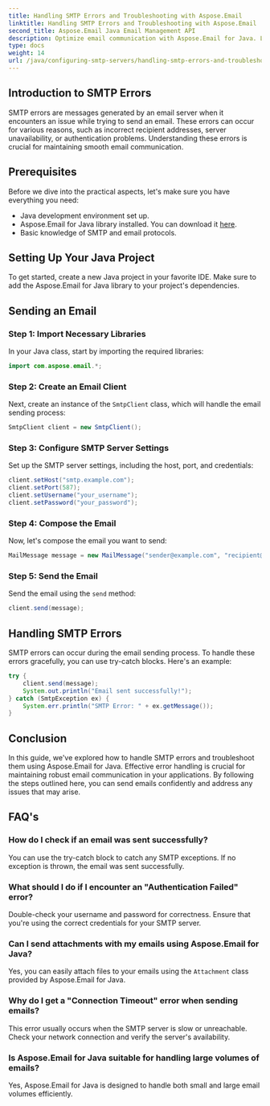 ```yaml
---
title: Handling SMTP Errors and Troubleshooting with Aspose.Email
linktitle: Handling SMTP Errors and Troubleshooting with Aspose.Email
second_title: Aspose.Email Java Email Management API
description: Optimize email communication with Aspose.Email for Java. Learn to handle SMTP errors and troubleshoot effectively.
type: docs
weight: 14
url: /java/configuring-smtp-servers/handling-smtp-errors-and-troubleshooting/
---
```


## Introduction to SMTP Errors

SMTP errors are messages generated by an email server when it encounters an issue while trying to send an email. These errors can occur for various reasons, such as incorrect recipient addresses, server unavailability, or authentication problems. Understanding these errors is crucial for maintaining smooth email communication.

## Prerequisites

Before we dive into the practical aspects, let's make sure you have everything you need:

- Java development environment set up.
- Aspose.Email for Java library installed. You can download it [here](https://releases.aspose.com/email/java/).
- Basic knowledge of SMTP and email protocols.

## Setting Up Your Java Project

To get started, create a new Java project in your favorite IDE. Make sure to add the Aspose.Email for Java library to your project's dependencies.

## Sending an Email

### Step 1: Import Necessary Libraries

In your Java class, start by importing the required libraries:

```java
import com.aspose.email.*;
```

### Step 2: Create an Email Client

Next, create an instance of the `SmtpClient` class, which will handle the email sending process:

```java
SmtpClient client = new SmtpClient();
```

### Step 3: Configure SMTP Server Settings

Set up the SMTP server settings, including the host, port, and credentials:

```java
client.setHost("smtp.example.com");
client.setPort(587);
client.setUsername("your_username");
client.setPassword("your_password");
```

### Step 4: Compose the Email

Now, let's compose the email you want to send:

```java
MailMessage message = new MailMessage("sender@example.com", "recipient@example.com", "Subject", "Body of the email.");
```

### Step 5: Send the Email

Send the email using the `send` method:

```java
client.send(message);
```

## Handling SMTP Errors

SMTP errors can occur during the email sending process. To handle these errors gracefully, you can use try-catch blocks. Here's an example:

```java
try {
    client.send(message);
    System.out.println("Email sent successfully!");
} catch (SmtpException ex) {
    System.err.println("SMTP Error: " + ex.getMessage());
}
```

## Conclusion

In this guide, we've explored how to handle SMTP errors and troubleshoot them using Aspose.Email for Java. Effective error handling is crucial for maintaining robust email communication in your applications. By following the steps outlined here, you can send emails confidently and address any issues that may arise.

## FAQ's

### How do I check if an email was sent successfully?

You can use the try-catch block to catch any SMTP exceptions. If no exception is thrown, the email was sent successfully.

### What should I do if I encounter an "Authentication Failed" error?

Double-check your username and password for correctness. Ensure that you're using the correct credentials for your SMTP server.

### Can I send attachments with my emails using Aspose.Email for Java?

Yes, you can easily attach files to your emails using the `Attachment` class provided by Aspose.Email for Java.

### Why do I get a "Connection Timeout" error when sending emails?

This error usually occurs when the SMTP server is slow or unreachable. Check your network connection and verify the server's availability.

### Is Aspose.Email for Java suitable for handling large volumes of emails?

Yes, Aspose.Email for Java is designed to handle both small and large email volumes efficiently.
